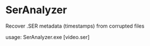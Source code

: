 # SerAnalyzer
Recover .SER metadata (timestamps) from corrupted files

usage: SerAnalyzer.exe [video.ser]